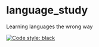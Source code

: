 # language_study
Learning languages the wrong way

[![Code style: black](https://img.shields.io/badge/code%20style-black-000000.svg)](https://github.com/psf/black)

